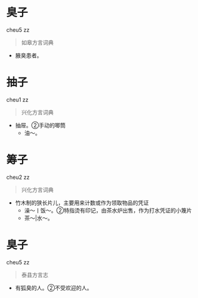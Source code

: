 # 臭子
cheu5 zz
> 如皋方言词典
- 腋臭患者。

# 抽子
cheu1 zz
> 兴化方言词典
- 抽屉。②手动的唧筒
  - 油～。

# 筹子
cheu2 zz
> 兴化方言词典
- 竹木制的狭长片儿，主要用来计数或作为领取物品的凭证
  - 澡～丨饭～。②特指烫有印记，由茶水炉出售，作为打水凭证的小篾片
  - 茶～|水～。

# 臭子
cheu5 zz
> 泰县方言志
- 有狐臭的人。②不受欢迎的人。
